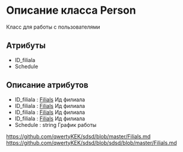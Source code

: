 # Описание класса Person
Класс для работы с пользователями

## Атрибуты

* ID_filiala
* Schedule

## Описание атрибутов

* ID_filiala : [Filials](../../../sdsd/blob/master/Filials.md) Ид филиала
* ID_filiala : [Filials](Filials.md) Ид филиала
* ID_filiala : [Filials](../sdsd/blob/master/Filials.md) Ид филиала
* ID_filiala : [Filials](/../sdsd/blob/master/Filials.md) Ид филиала
* Schedule : string График работы



https://github.com/qwertyKEK/sdsd/blob/master/Filials.md
https://github.com/qwertyKEK/sdsd/blob/sdsd/blob/master/Filials.md
